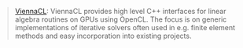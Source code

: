 > [ViennaCL](http://viennacl.sourceforge.net/): ViennaCL provides high level C++ interfaces for linear algebra routines on GPUs using OpenCL. The focus is on generic implementations of iterative solvers often used in e.g. finite element methods and easy incorporation into existing projects.
